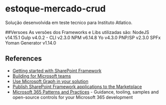 # estoque-mercado-crud

Solução desenvolvida em teste tecnico para Instituto Atlatico.

##Versoes
As versões dos Frameworks e Libs utilizadas são: 
NodeJS v14.15.1
Gulp v4.0.2 - CLI v2.3.0
NPM v6.14.8
Yo v4.3.0
PNP/SP v2.3.0
SPFx Yoman Generator v1.14.0

## References

- [Getting started with SharePoint Framework](https://docs.microsoft.com/en-us/sharepoint/dev/spfx/set-up-your-developer-tenant)
- [Building for Microsoft teams](https://docs.microsoft.com/en-us/sharepoint/dev/spfx/build-for-teams-overview)
- [Use Microsoft Graph in your solution](https://docs.microsoft.com/en-us/sharepoint/dev/spfx/web-parts/get-started/using-microsoft-graph-apis)
- [Publish SharePoint Framework applications to the Marketplace](https://docs.microsoft.com/en-us/sharepoint/dev/spfx/publish-to-marketplace-overview)
- [Microsoft 365 Patterns and Practices](https://aka.ms/m365pnp) - Guidance, tooling, samples and open-source controls for your Microsoft 365 development
